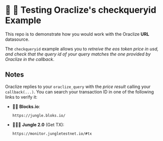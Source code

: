 # :wrench: :construction: Testing Oraclize's checkqueryid Example 

This repo is to demonstrate how you would work with the Oraclize **URL** datasource.

The `checkqueryid` example allows you to *retreive the eos token price in usd, and check that the query id of
your query matches the one provided by Oraclize in the callback*.

## Notes

Oraclize replies to your `oraclize_query` with the *price result* calling your `callback(...)`.
You can search your transaction ID in one of the following links to verify it:

  * :mag_right::ledger: **Blocks.io**: 

        https://jungle.bloks.io/

  * :palm_tree::lion::palm_tree: **Jungle 2.0** (Get TX): 
    
        https://monitor.jungletestnet.io/#tx
